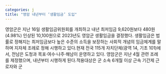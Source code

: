```yaml
---
categories: j
title: "영암 내년부터 ‘생활임금’ 도입"
---
```

영암군은 지난 16일 생활임금위원회를 개최하고 내년 최저임금 9,620원보다 480원(4.98%) 인상된 10,100원으로 2023년도 영암군 생활임금을 결정했다. 생활임금은 법률로 정해지는 최저임금보다 높은 수준의 소득을 보장하는 사회적 개념의 임금체계를 말하며 지자체 조례로 정해 시행하고 있다.현재 전국 115개 자치단체(광역 14, 기초 101)에서, 전남은 도청과 목포·여수·나주·해남이 운영하고 있다. 영암군은 지난 4월 관련 조례를 제정했으며, 내년부터 시행하게 된다.적용대상은 군 소속 6개월 이상 근속 기간제 근로자와 군
